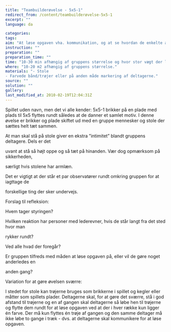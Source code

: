 ```yaml
---
title: "Teambuilderøvelse - 5x5-1"
redirect_from: /content/teambuilderøvelse-5x5-1
excerpt: ""
language: da

categories: 
tags: 
aim: "At løse opgaven vha. kommunikation, og at se hvordan de enkelte agerer i gruppen - hvilke roller har de enkelte?"
instruction: ""
preparation: ""
preparation_time: ""
time: "10-30 min afhængig af gruppens størrelse og hvor stor vægt der lægges på den efterfølgende refleksion"
where: "10-20 m2 afhængig af gruppens størrelse."
materials: "- Stole
- Farvede bånd/trøjer eller på anden måde markering af deltagerne."
source: ""
solution: ""
gallery:
last_modified_at: 2010-02-19T12:04:31Z
---
```

Spillet uden navn, men det vi alle kender: 5x5-1 brikker på en plade med plads til 5x5 flyttes rundt således at de danner et samlet motiv. I denne øvelse er brikker og plade skiftet ud med en gruppe mennesker og stole der sættes helt tæt sammen.

At man skal stå på stole giver en ekstra ”intimitet” blandt gruppens deltagere. Dels er det

uvant at stå så højt oppe og så tæt på hinanden. Vær dog opmærksom på sikkerheden,

særligt hvis stolene har armlæn.

Det er vigtigt at der står et par observatører rundt omkring gruppen for at iagttage de

forskellige ting der sker undervejs.

Forslag til refleksion:

Hvem tager styringen?

Hvilken reaktion har personer med lederevner, hvis de står langt fra det sted hvor man

rykker rundt?

Ved alle hvad der foregår?

Er gruppen tilfreds med måden at løse opgaven på, eller vil de gøre noget anderledes en

anden gang?

Variation for at gøre øvelsen sværre:

I stedet for stole kan trøjerne bruges som brikkerne i spillet og kegler eller måtter som spillets plader. Deltagerne skal, for at gøre det sværre, stå i god afstand til trøjerne og en af gangen skal deltagerne så løbe hen til trøjerne og flytte dem rundt for at løse opgaven ved at der i hver række kun ligger én farve. Der må kun flyttes én trøje af gangen og den samme deltager må ikke løbe to gange i træk - dvs. at deltagerne skal kommunikere for at løse opgaven.
